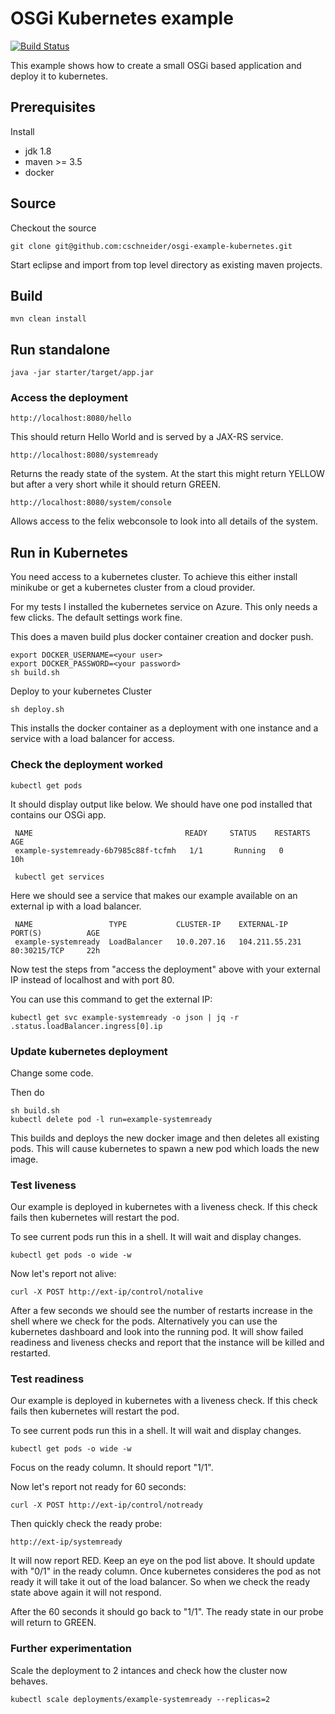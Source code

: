 # OSGi Kubernetes example

[![Build Status](https://travis-ci.com/cschneider/osgi-example-systemready.svg?branch=master)](https://travis-ci.com/cschneider/osgi-example-systemready)

This example shows how to create a small OSGi based application and deploy it to kubernetes.

## Prerequisites

Install
- jdk 1.8
- maven >= 3.5
- docker

## Source

Checkout the source

	git clone git@github.com:cschneider/osgi-example-kubernetes.git

Start eclipse and import from top level directory as existing maven projects.

## Build

	mvn clean install

## Run standalone

	java -jar starter/target/app.jar

### Access the deployment

	http://localhost:8080/hello

This should return Hello World and is served by a JAX-RS service.

	http://localhost:8080/systemready

Returns the ready state of the system. At the start this might return YELLOW but
after a very short while it should return GREEN.

	http://localhost:8080/system/console

Allows access to the felix webconsole to look into all details of the system.

## Run in Kubernetes

You need access to a kubernetes cluster. To achieve this either install minikube
or get a kubernetes cluster from a cloud provider.

For my tests I installed the kubernetes service on Azure. This only needs a few
clicks. The default settings work fine.

This does a maven build plus docker container creation and docker push.

	export DOCKER_USERNAME=<your user>
	export DOCKER_PASSWORD=<your password>
	sh build.sh

Deploy to your kubernetes Cluster

	sh deploy.sh

This installs the docker container as a deployment with one instance and
a service with a load balancer for access.

### Check the deployment worked

    kubectl get pods

It should display output like below. We should have one pod installed that contains our OSGi app.

	 NAME                                  READY     STATUS    RESTARTS   AGE
	 example-systemready-6b7985c88f-tcfmh   1/1       Running   0          10h

	 kubectl get services

Here we should see a service that makes our example available on an external
ip with a load balancer.

	 NAME                 TYPE           CLUSTER-IP    EXTERNAL-IP      PORT(S)          AGE
	 example-systemready  LoadBalancer   10.0.207.16   104.211.55.231   80:30215/TCP     22h

Now test the steps from "access the deployment" above with your external IP
instead of localhost and with port 80.

You can use this command to get the external IP:

    kubectl get svc example-systemready -o json | jq -r .status.loadBalancer.ingress[0].ip

### Update kubernetes deployment

Change some code.

Then do

	sh build.sh
	kubectl delete pod -l run=example-systemready

This builds and deploys the new docker image and then deletes all existing pods.
This will cause kubernetes to spawn a new pod which loads the new image.

### Test liveness

Our example is deployed in kubernetes with a liveness check. If this check fails then kubernetes will restart the pod.

To see current pods run this in a shell. It will wait and display changes.

    kubectl get pods -o wide -w
    
Now let's report not alive:

    curl -X POST http://ext-ip/control/notalive
    
After a few seconds we should see the number of restarts increase in the shell where we check for the pods.
Alternatively you can use the kubernetes dashboard and look into the running pod. It will show failed readiness and liveness checks and report that the 
instance will be killed and restarted.

### Test readiness

Our example is deployed in kubernetes with a liveness check. If this check fails then kubernetes will restart the pod.

To see current pods run this in a shell. It will wait and display changes.

    kubectl get pods -o wide -w
    
Focus on the ready column. It should report "1/1".
    
Now let's report not ready for 60 seconds:

    curl -X POST http://ext-ip/control/notready
    
Then quickly check the ready probe:

    http://ext-ip/systemready
    
It will now report RED. Keep an eye on the pod list above. It should update with "0/1" in the ready column. 
Once kubernetes consideres the pod as not ready it will take it out of the load balancer. So when we check the ready state above again it will
not respond.

After the 60 seconds it should go back to "1/1". The ready state in our probe will return to GREEN.

### Further experimentation

Scale the deployment to 2 intances and check how the cluster now behaves.

    kubectl scale deployments/example-systemready --replicas=2
